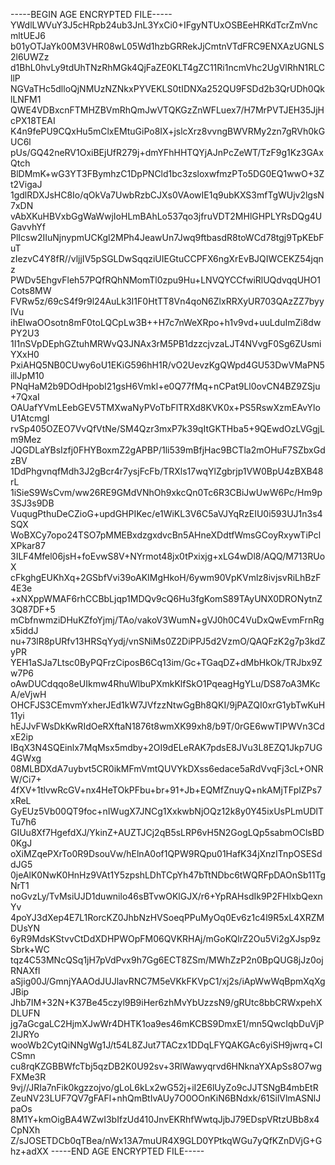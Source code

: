-----BEGIN AGE ENCRYPTED FILE-----
YWdlLWVuY3J5cHRpb24ub3JnL3YxCi0+IFgyNTUxOSBEeHRKdTcrZmVncmltUEJ6
b01yOTJaYk00M3VHR08wL05Wd1hzbGRRekJjCmtnVTdFRC9ENXAzUGNLS2l6UWZz
d1BhL0hvLy9tdUhTNzRhMGk4QjFaZE0KLT4gZC11Ri1ncmVhc2UgVlRhN1RLCllP
NGVaTHc5dlloQjNMUzNZNkxPYVEKLS0tIDNXa252QU9FSDd2b3QrUDh0QklLNFM1
QWE4VDBxcnFTMHZBVmRhQmJwVTQKGzZnWFLuex7/H7MrPVTJEH35JjHcPX18TEAI
K4n9fePU9CQxHu5mClxEMtuGiPo8IX+jslcXrz8vvngBWVRMy2zn7gRVh0kGUC6l
pUs/GQ42neRV1OxiBEjUfR279j+dmYFhHHTQYjAJnPcZeWT/TzF9g1Kz3GAxQtch
BlDMmK+wG3YT3FBymhzC1DpPNCld1bc3zsloxwfmzPTo5DG0EQ1wwO+3Zt2VigaJ
1gdlRDXJsHC8Io/qOkVa7UwbRzbCJXs0VAowIE1q9ubKXS3mfTgWUjv2lgsN7xDN
vAbXKuHBVxbGgWaWwjIoHLmBAhLo537qo3jfruVDT2MHlGHPLYRsDQg4UGavvhYf
PlIcsw2IIuNjnypmUCKgl2MPh4JeawUn7Jwq9ftbasdR8toWCd78tgj9TpKEbFuT
zIezvC4Y8fR//vljjIV5pSGLDwSqqziUIEGtuCCPFX6ngXrEvBJQIWCEKZ54jqnz
PWDv5EhgvFleh57PQfRQhNMomTl0zpu9Hu+LNVQYCCfwiRlUQdvqqUHO1Cots8MW
FVRw5z/69cS4f9r9l24AuLk3I1F0HtTT8Vn4qoN6ZlxRRXyUR703QAzZZ7byylVu
ihElwaOOsotn8mF0toLQCpLw3B++H7c7nWeXRpo+h1v9vd+uuLduImZi8dwPY2U3
1I1nSVpDEphGZtuhMRWvQ3JNAx3rM5PB1dzzcjvzaLJT4NVvgF0Sg6ZUsmiYXxH0
PxiAHQ5NB0CUwy6oU1EKiG596hH1R/vO2UevzKgQWpd4GU53DwVMaPN5illJpM10
PNqHaM2b9DOdHpobI21gsH6Vmkl+e0Q77fMq+nCPat9Ll0ovCN4BZ9ZSju+7QxaI
OAUafYVmLEebGEV5TMXwaNyPVoTbFlTRXd8KVK0x+PS5RswXzmEAvYloU1AtcmgI
rvSp405OZEO7VvQfVtNe/SM4Qzr3mxP7k39qItGKTHba5+9QEwdOzLVGgjLm9Mez
JQGDLaYBsIzfj0FHYBoxmZ2gAPBP/1li539mBfjHac9BCTla2mOHuF7SZbxGdzBV
1DdPhgvnqfMdh3J2gBcr4r7ysjFcFb/TRXls17wqYlZgbrjp1VW0BpU4zBXB48rL
1iSieS9WsCvm/ww26RE9GMdVNhOh9xkcQn0Tc6R3CBiJwUwW6Pc/Hm9p3SJ3s9DB
VuqugPthuDeCZioG+updGHPIKec/e1WiKL3V6C5aVJYqRzEIU0i593UJ1n3s4SQX
WoBXCy7opo24TSO7pMMEBxdzgxdvcBn5AHneXDdtfWmsGCoyRxywTiPclXPkar87
3ILF4Mfel06jsH+foEvwS8V+NYrmot48jx0tPxixjg+xLG4wDl8/AQQ/M713RUoX
cFkghgEUKhXq+2GSbfVvi39oAKIMgHkoH/6ywm90VpKVmlz8ivjsvRiLhBzF4E3e
+xNXppWMAF6rhCCBbLjqp1MDQv9cQ6Hu3fgKomS89TAyUNX0DRONytnZ3Q87DF+5
mCbfnwmziDHuKZfoYjmj/TAo/vakoV3WumN+gVJ0h0C4VuDxQwEvmFrnRgx5iddJ
nu+73lR8pURfv13HRSqYydj/vnSNiMs0Z2DiPPJ5d2VzmO/QAQFzK2g7p3kdZyPR
YEH1aSJa7Ltsc0ByPQFrzCiposB6Cq13im/Gc+TGaqDZ+dMbHkOk/TRJbx9Zw7P6
oAwDUCdqqo8eUIkmw4RhuWlbuPXmkKlfSkO1PqeagHgYLu/DS87oA3MKcA/eVjwH
OHCFJS3CEmvmYxherJEd1kW7JVfzzNtwGgBh8QKI/9jPAZQI0xrG1ybTwKuH11yi
hEJJvFWsDkKwRIdOeRXftaN1876t8wmXK99xh8/b9T/0rGE6wwTIPWVn3CdxE2ip
IBqX3N4SQEinlx7MqMsx5mdby+2OI9dELeRAK7pdsE8JVu3L8EZQ1Jkp7UG4GWxg
08MLBDXdA7uybvt5CR0ikMFmVmtQUVYkDXss6edace5aRdVvqFj3cL+ONRW/Ci7+
4fXV+1tlvwRcGV+nx4HeTOkPFbu+br+91+Jb+EQMfZnuyQ+nkAMjTFpIZPs7xReL
GyEUz5Vb00QT9foc+nIWugX7JNCg1XxkwbNjOQz12k8y0Y45ixUsPLmUDlTTu7h6
GIUu8Xf7HgefdXJ/YkinZ+AUZTJCj2qB5sLRP6vH5N2GogLQp5sabmOClsBD0KgJ
oXiMZqePXrTo0R9DsouVw/hElnA0of1QPW9RQpu01HafK34jXnzITnpOSESddJG5
0jeAlK0NwK0HnHz9VAt1Y5zpshLDhTCpYh47bTtNDbc6tWQRFpDAOnSb11TgNrT1
noGvzLy/TvMsiUJD1duwnilo46sBTvwOKlGJX/r6+YpRAHsdIk9P2FHlxbQexnYv
4poYJ3dXep4E7L1RorcKZ0JhbNzHVSoeqPPuMyOq0Ev6z1c4l9R5xL4XRZMDUsYN
6yR9MdsKStvvCtDdXDHPWOpFM06QVKRHAj/mGoKQlrZ2Ou5Vi2gXJsp9zSbrk+WC
tqz4C53MNcQSq1jH7pVdPvx9h7Gg6ECT8ZSm/MWhZzP2n0BpQUG8jJz0ojRNAXfl
aSjig00J/GmnjYAAOdJUJlavRNC7M5eVKkFKVpC1/xj2s/iApWwWqBpmXqXgJBip
Jhb7IM+32N+K37Be45czyl9B9iHer6zhMvYbUzzsN9/gRUtc8bbCRWxpehXDLUFN
jg7aGcgaLC2HjmXJwWr4DHTK1oa9es46mKCBS9DmxE1/mn5QwcIqbDuVjP2IJRYo
wooWb2CytQiNNgWg1J/t54L8ZJut7TACzx1DDqLFYQAKGAc6yiSH9jwrq+CICSmn
cu8rqKZGBBWfcTbj5qzDB2K0U92sv+3RlWawyqrvd6HNknaYXApSs8O7wgFXMe3R
9vj//JRIa7nFik0kgzzojvo/gLoL6kLx2wG52j+iI2E6lUyZo9cJJTSNgB4mbEtR
ZeuNV23LUF7QV7gFAFl+nhQmBtIvAUy7O0OOnKiN6BNdxk/61SilVlmASNlJpaOs
8M1Y+kmOigBA4WZwI3bIfzUd410JnvEKRhfWwtqJjbJ79EDspVRtzUBb8x4CpNXh
Z/sJOSETDCb0qTBea/nWx13A7muUR4X9GLD0YPtkqWGu7yQfKZnDVjG+Ghz+adXX
-----END AGE ENCRYPTED FILE-----
